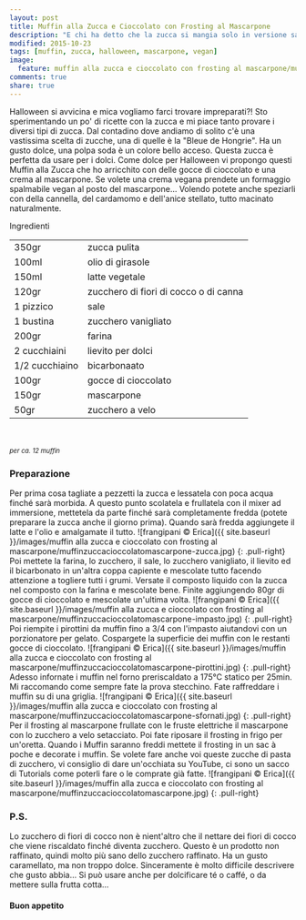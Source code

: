 ```yaml
---
layout: post
title: Muffin alla Zucca e Cioccolato con Frosting al Mascarpone
description: "E chi ha detto che la zucca si mangia solo in versione salata?!"
modified: 2015-10-23
tags: [muffin, zucca, halloween, mascarpone, vegan]
image:
  feature: muffin alla zucca e cioccolato con frosting al mascarpone/muffinzuccacioccolatomascarpone-header.jpg
comments: true
share: true
---
```


Halloween si avvicina e mica vogliamo farci trovare impreparati?! Sto sperimentando un po' di ricette con la zucca e mi piace tanto provare i diversi tipi di zucca. Dal contadino dove andiamo di solito c'è una vastissima scelta di zucche, una di quelle è la "Bleue de Hongrie". Ha un gusto dolce, una polpa soda è un colore bello acceso. Questa zucca è perfetta da usare per i dolci. Come dolce per Halloween vi propongo questi Muffin alla Zucca che ho arricchito con delle gocce di cioccolato e una crema al mascarpone. Se volete una crema vegana prendete un formaggio spalmabile vegan al posto del mascarpone... Volendo potete anche speziarli con della cannella, del cardamomo e dell'anice stellato, tutto macinato naturalmente.


<div class="ingredients">
  <div class="ingredients-title">Ingredienti</div>
  <table>
    <tbody>
      </tr>
      <tr>
        <td>350gr</td>
        <td>zucca pulita</td>
      </tr>
      <tr>
        <td>100ml</td>
        <td>olio di girasole</td>
      </tr>
      <tr>
        <td>150ml</td>
        <td>latte vegetale</td>
      </tr>
      <tr>
        <td>120gr</td>
        <td>zucchero di fiori di cocco o di canna</td>
      </tr>
      <tr>
        <td>1 pizzico</td>
        <td>sale</td>
      </tr>
      <tr>
        <td>1 bustina</td>
        <td>zucchero vanigliato</td>
      </tr>
      <tr>
        <td>200gr</td>
        <td>farina</td>
      </tr>
      <tr>
        <td>2 cucchiaini</td>
        <td>lievito per dolci</td>
      </tr>
      <tr>
        <td>1/2 cucchiaino</td>
        <td>bicarbonaato</td>
      </tr>
      <tr>
        <td>100gr</td>
        <td>gocce di cioccolato</td>
      </tr>
      <tr>
        <td>150gr</td>
        <td>mascarpone</td>
      </tr>
      <tr>
        <td>50gr</td>
        <td>zucchero a velo</td>  
      </tr>
    </tbody>
  </table>
  <br></br>
  <i class="pull-right" style="font-size: 80%;">per ca. 12 muffin</i>
</div>


<h3>
  <font color="grey">
    <i class="icon-cogs"></i>
  </font> Preparazione
</h3>

Per prima cosa tagliate a pezzetti la zucca e lessatela con poca acqua finché sarà morbida. A questo punto scolatela e frullatela con il mixer ad immersione, mettetela da parte finché sarà completamente fredda (potete preparare la zucca anche il giorno prima). Quando sarà fredda aggiungete il latte e l'olio e amalgamate il tutto.
![frangipani © Erica]({{ site.baseurl }}/images/muffin alla zucca e cioccolato con frosting al mascarpone/muffinzuccacioccolatomascarpone-zucca.jpg)
{: .pull-right}
Poi mettete la farina, lo zucchero, il sale, lo zucchero vanigliato, il lievito ed il bicarbonato in un'altra coppa capiente e mescolate tutto facendo attenzione a togliere tutti i grumi. Versate il composto liquido con la zucca nel composto con la farina e mescolate bene. Finite aggiungendo 80gr di gocce di cioccolato e mescolate un'ultima volta.
![frangipani © Erica]({{ site.baseurl }}/images/muffin alla zucca e cioccolato con frosting al mascarpone/muffinzuccacioccolatomascarpone-impasto.jpg)
{: .pull-right}
Poi riempite i pirottini da muffin fino a 3/4 con l'impasto aiutandovi con un porzionatore per gelato. Cospargete la superficie dei muffin con le restanti gocce di cioccolato. 
![frangipani © Erica]({{ site.baseurl }}/images/muffin alla zucca e cioccolato con frosting al mascarpone/muffinzuccacioccolatomascarpone-pirottini.jpg)
{: .pull-right}
Adesso infornate i muffin nel forno preriscaldato a 175°C statico per 25min. Mi raccomando come sempre fate la prova stecchino. Fate raffreddare i muffin su di una griglia.
![frangipani © Erica]({{ site.baseurl }}/images/muffin alla zucca e cioccolato con frosting al mascarpone/muffinzuccacioccolatomascarpone-sfornati.jpg)
{: .pull-right}
Per il frosting al mascarpone frullate con le fruste elettriche il mascarpone con lo zucchero a velo setacciato. Poi fate riposare il frosting in frigo per un'oretta. Quando i Muffin saranno freddi mettete il frosting in un sac à poche e decorate i muffin. Se volete fare anche voi queste zucche di pasta di zucchero, vi consiglio di dare un'occhiata su YouTube, ci sono un sacco di Tutorials come poterli fare o le comprate già fatte.
![frangipani © Erica]({{ site.baseurl }}/images/muffin alla zucca e cioccolato con frosting al mascarpone/muffinzuccacioccolatomascarpone.jpg)
{: .pull-right}

<h3>
  <font color="#FFCC00">
    <i class="icon-lightbulb"></i>
  </font> P.S.
</h3>

Lo zucchero di fiori di cocco non è nient'altro che il nettare dei fiori di cocco che viene riscaldato finché diventa zucchero. Questo è un prodotto non raffinato, quindi molto più sano dello zucchero raffinato. Ha un gusto caramellato, ma non troppo dolce. Sinceramente è molto difficile descrivere che gusto abbia... Si può usare anche per dolcificare té o caffé, o da mettere sulla frutta cotta...

<h4>Buon appetito
  <font color="red">
    <i class="icon-smile"></i>
  </font>
</h4>

